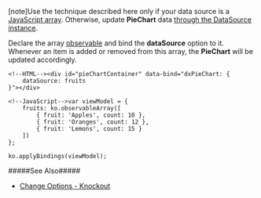 [note]Use the technique described here only if your data source is a [JavaScript array](/concepts/05%20Widgets/PieChart/03%20Data%20Binding/05%20Simple%20Array/05%20Array%20Only.md '/Documentation/Guide/Widgets/PieChart/Data_Binding/Simple_Array/Array_Only/'). Otherwise, update **PieChart** data [through the DataSource instance](/concepts/05%20Widgets/PieChart/03%20Data%20Binding/26%20Update%20Data/01%20DevExtreme%20DataSource.md '/Documentation/Guide/Widgets/PieChart/Data_Binding/Update_Data/#DevExtreme_DataSource').

Declare the array [observable](https://knockoutjs.com/documentation/observableArrays.html) and bind the **dataSource** option to it. Whenever an item is added or removed from this array, the **PieChart** will be updated accordingly.

    <!--HTML--><div id="pieChartContainer" data-bind="dxPieChart: {
        dataSource: fruits
    }"></div>

    <!--JavaScript-->var viewModel = {
        fruits: ko.observableArray([
            { fruit: 'Apples', count: 10 },
            { fruit: 'Oranges', count: 12 },
            { fruit: 'Lemons', count: 15 }
        ])
    };

    ko.applyBindings(viewModel);

#####See Also#####
- [Change Options - Knockout](/concepts/00%20Getting%20Started/25%20Widget%20Basics%20-%20Knockout/05%20Change%20Options.md '/Documentation/Guide/Getting_Started/Widget_Basics_-_Knockout/Change_Options/')